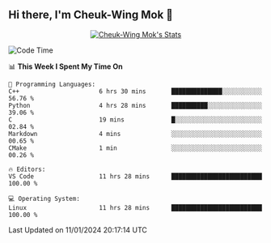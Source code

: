 ## Hi there, I'm Cheuk-Wing Mok 👋

<!--
**mozro0327/mozro0327** is a ✨ _special_ ✨ repository because its `README.md` (this file) appears on your GitHub profile.

Here are some ideas to get you started:

- 🔭 I’m currently working on ...
- 🌱 I’m currently learning ...
- 👯 I’m looking to collaborate on ...
- 🤔 I’m looking for help with ...
- 💬 Ask me about ...
- 📫 How to reach me: ...
- 😄 Pronouns: ...
- ⚡ Fun fact: ...
-->

<p align="center">
  <a href="https://github.com/mozro0327" class="rich-diff-level-one">
    <img src="https://github-readme-stats.vercel.app/api?username=mozro0327&title_color=333&text_color=777" alt="Cheuk-Wing Mok's Stats" >
    <!-- &hide=issues
    <img src="https://github-readme-stats.vercel.app/api?username=mozro0327&hide=issues&title_color=333&text_color=777" alt="Cheuk-Wing Mok's Stats" >
    -->
  </a>
</p>

<!--START_SECTION:waka-->
![Code Time](http://img.shields.io/badge/Code%20Time-2%2C258%20hrs%2025%20mins-blue)

📊 **This Week I Spent My Time On** 

```text
💬 Programming Languages: 
C++                      6 hrs 30 mins       ██████████████░░░░░░░░░░░   56.76 % 
Python                   4 hrs 28 mins       ██████████░░░░░░░░░░░░░░░   39.06 % 
C                        19 mins             █░░░░░░░░░░░░░░░░░░░░░░░░   02.84 % 
Markdown                 4 mins              ░░░░░░░░░░░░░░░░░░░░░░░░░   00.65 % 
CMake                    1 min               ░░░░░░░░░░░░░░░░░░░░░░░░░   00.26 % 

🔥 Editors: 
VS Code                  11 hrs 28 mins      █████████████████████████   100.00 % 

💻 Operating System: 
Linux                    11 hrs 28 mins      █████████████████████████   100.00 % 
```


 Last Updated on 11/01/2024 20:17:14 UTC
<!--END_SECTION:waka-->
